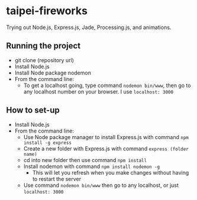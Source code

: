 # taipei-fireworks
Trying out Node.js, Express.js, Jade, Processing.js, and animations.

## Running the project
* git clone (repository url)
* Install Node.js
* Install Node package nodemon
* From the command line:
  * To get a localhost going, type command `nodemon bin/www`, then go to any localhost number on your browser. I use `localhost: 3000`

## How to set-up
* Install Node.js
* From the command line:
  * Use Node package manager to install Express.js with command `npm install -g express`
  * Create a new folder with Express.js with command `express (folder name)`
  * cd into new folder then use command `npm install`
  * Install nodemon with command `npm install nodemon -g`
    * This will let you refresh when you make changes without having to restart the server
  * Use command `nodemon bin/www` then go to any localhost, or just `localhost: 3000`
